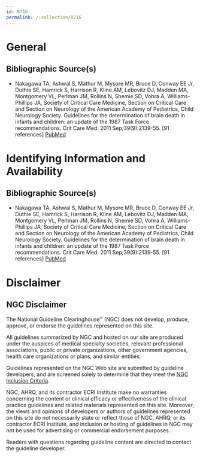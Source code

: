 ```yaml
---
id: 8716
permalink: /:collection/8716
---
```


# General

## Bibliographic Source(s)

- Nakagawa TA, Ashwal S, Mathur M, Mysore MR, Bruce D, Conway EE Jr, Duthie SE, Hamrick S, Harrison R, Kline AM, Lebovitz DJ, Madden MA, Montgomery VL, Perlman JM, Rollins N, Shemie SD, Vohra A, Williams-Phillips JA, Society of Critical Care Medicine, Section on Critical Care and Section on Neurology of the American Academy of Pediatrics, Child Neurology Society. Guidelines for the determination of brain death in infants and children: an update of the 1987 Task Force recommendations. Crit Care Med. 2011 Sep;39(9):2139-55. [91 references] [ PubMed ](http://www.ncbi.nlm.nih.gov/entrez/query.fcgi?cmd=Retrieve&db=pubmed&dopt=Abstract&list_uids=21849823)

# Identifying Information and Availability

## Bibliographic Source(s)

- Nakagawa TA, Ashwal S, Mathur M, Mysore MR, Bruce D, Conway EE Jr, Duthie SE, Hamrick S, Harrison R, Kline AM, Lebovitz DJ, Madden MA, Montgomery VL, Perlman JM, Rollins N, Shemie SD, Vohra A, Williams-Phillips JA, Society of Critical Care Medicine, Section on Critical Care and Section on Neurology of the American Academy of Pediatrics, Child Neurology Society. Guidelines for the determination of brain death in infants and children: an update of the 1987 Task Force recommendations. Crit Care Med. 2011 Sep;39(9):2139-55. [91 references] [ PubMed ](http://www.ncbi.nlm.nih.gov/entrez/query.fcgi?cmd=Retrieve&db=pubmed&dopt=Abstract&list_uids=21849823)

# Disclaimer

## NGC Disclaimer

The National Guideline Clearinghouse™ (NGC) does not develop, produce, approve, or endorse the guidelines represented on this site.

All guidelines summarized by NGC and hosted on our site are produced under the auspices of medical specialty societies, relevant professional associations, public or private organizations, other government agencies, health care organizations or plans, and similar entities.

Guidelines represented on the NGC Web site are submitted by guideline developers, and are screened solely to determine that they meet the [NGC Inclusion Criteria](/help-and-about/summaries/inclusion-criteria).

NGC, AHRQ, and its contractor ECRI Institute make no warranties concerning the content or clinical efficacy or effectiveness of the clinical practice guidelines and related materials represented on this site. Moreover, the views and opinions of developers or authors of guidelines represented on this site do not necessarily state or reflect those of NGC, AHRQ, or its contractor ECRI Institute, and inclusion or hosting of guidelines in NGC may not be used for advertising or commercial endorsement purposes.

Readers with questions regarding guideline content are directed to contact the guideline developer.

